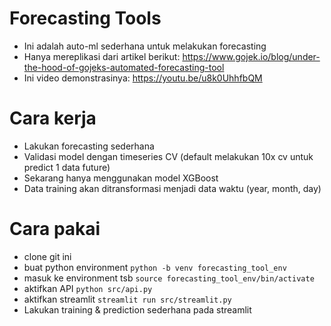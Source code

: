 # Forecasting Tools
- Ini adalah auto-ml sederhana untuk melakukan forecasting
- Hanya mereplikasi dari artikel berikut: https://www.gojek.io/blog/under-the-hood-of-gojeks-automated-forecasting-tool
- Ini video demonstrasinya: https://youtu.be/u8k0UhhfbQM

# Cara kerja
- Lakukan forecasting sederhana
- Validasi model dengan timeseries CV (default melakukan 10x cv untuk predict 1 data future)
- Sekarang hanya menggunakan model XGBoost
- Data training akan ditransformasi menjadi data waktu (year, month, day)

# Cara pakai
- clone git ini
- buat python environment `python -b venv forecasting_tool_env`
- masuk ke environment tsb `source forecasting_tool_env/bin/activate`
- aktifkan API `python src/api.py`
- aktifkan streamlit `streamlit run src/streamlit.py`
- Lakukan training & prediction sederhana pada streamlit
